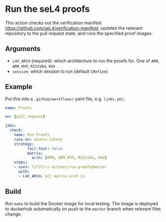 <!--
  Copyright 2020, Data61, CSIRO (ABN 41 687 119 230)
  SPDX-License-Identifier: CC-BY-SA-4.0
-->

# Run the seL4 proofs

This action checks out the verification manifest
<https://github.com/seL4/verification-manifest>, updates the relevant
repository to the pull request state, and runs the specified proof images.


## Arguments

* `L4V_ARCH` (required): which architecture to run the proofs for. One of `ARM`, `ARM_HYP`, `RISCV64`, `X64`
* `session`: which session to run (default `CRefine`)

## Example

Put this into a `.github/workflows/` yaml file, e.g. `links.yml`:

```yaml
name: Proofs

on: [pull_request]

jobs:
  check:
    name: Run Proofs
    runs-on: ubuntu-latest
    strategy:
          fail-fast: false
          matrix:
            arch: [ARM, ARM_HYP, RISCV64, X64]
    steps:
    - uses: lsf37/ci-actions/run-proofs@master
      with:
      - L4V_ARCH: ${{ matrix.arch }}
```

## Build

Run `make` to build the Docker image for local testing. The image is deployed to dockerhub automatically on push to the `master` branch when relevant files change.
